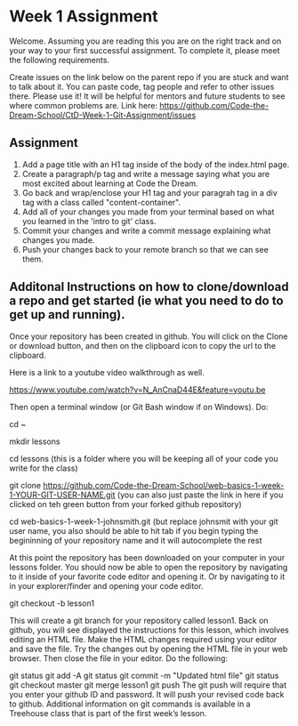 # Week 1 Assignment

Welcome. Assuming you are reading this you are on the right track and on your way to your first successful assignment. To complete it, please meet the following requirements.

Create issues on the link below on the parent repo if you are stuck and want to talk about it. You can paste code, tag people and refer to other issues there. Please use it! It will be helpful for mentors and future students to see where common problems are. Link here: https://github.com/Code-the-Dream-School/CtD-Week-1-Git-Assignment/issues

## Assignment
1. Add a page title with an H1 tag inside of the body of the index.html page.
2. Create a paragraph/p tag and write a message saying what you are most excited about learning at Code the Dream.
3. Go back and wrap/enclose your H1 tag and your paragrah tag in a div tag with a class called "content-container".
4. Add all of your changes you made from your terminal based on what you learned in the 'intro to git' class.
5. Commit your changes and write a commit message explaining what changes you made.
6. Push your changes back to your remote branch so that we can see them. 


## Additonal Instructions on how to clone/download a repo and get started (ie what you need to do to get up and running). 

Once your repository has been created in github. You will click on the Clone or download button, and then on the clipboard icon to copy the url to the clipboard.

Here is a link to a youtube video walkthrough as well. 

https://www.youtube.com/watch?v=N_AnCnaD44E&feature=youtu.be

Then open a terminal window (or Git Bash window if on Windows). Do:

cd ~

mkdir lessons

cd lessons (this is a folder where you will be keeping all of your code you write for the class)

git clone https://github.com/Code-the-Dream-School/web-basics-1-week-1-YOUR-GIT-USER-NAME.git (you can also just paste the link in here if you clicked on teh green button from your forked github repository)

cd web-basics-1-week-1-johnsmith.git (but replace johnsmit with your git user name, you also should be able to hit tab if you begin typing the begininning of your repository name and it will autocomplete the rest

At this point the repository has been downloaded on your computer in your lessons folder. You should now be able to open the repository by navigating to it inside of your favorite code editor and opening it. Or by navigating to it in your explorer/finder and opening your code editor. 

git checkout -b lesson1

This will create a git branch for your repository called lesson1. Back on github, you will see displayed the instructions for this lesson, which involves editing an HTML file. Make the HTML changes required using your editor and save the file. Try the changes out by opening the HTML file in your web browser. Then close the file in your editor. Do the following:

git status
git add -A
git status
git commit -m "Updated html file"
git status
git checkout master
git merge lesson1
git push
The git push will require that you enter your github ID and password. It will push your revised code back to github. Additional information on git commands is available in a Treehouse class that is part of the first week’s lesson.

